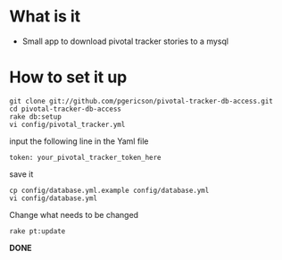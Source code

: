# What is it
- Small app to download pivotal tracker stories to a mysql

# How to set it up
    git clone git://github.com/pgericson/pivotal-tracker-db-access.git
    cd pivotal-tracker-db-access
    rake db:setup
    vi config/pivotal_tracker.yml

input the following line in the Yaml file

    token: your_pivotal_tracker_token_here

save it

    cp config/database.yml.example config/database.yml
    vi config/database.yml

Change what needs to be changed

    rake pt:update

**DONE**
